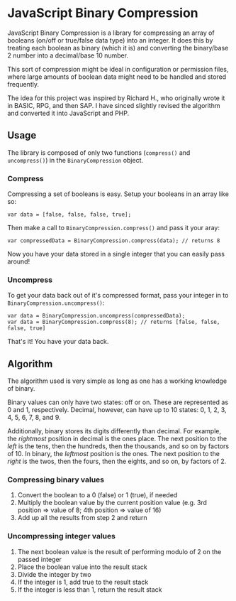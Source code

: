 JavaScript Binary Compression
=============================

JavaScript Binary Compression is a library for compressing an array of booleans (on/off or true/false data type) into an integer. It does this by treating each boolean as binary (which it is) and converting the binary/base 2 number into a decimal/base 10 number.

This sort of compression might be ideal in configuration or permission files, where large amounts of boolean data might need to be handled and stored frequently.

The idea for this project was inspired by Richard H., who originally wrote it in BASIC, RPG, and then SAP. I have sinced slightly revised the algorithm and converted it into JavaScript and PHP.

Usage
-----

The library is composed of only two functions (`compress()` and `uncompress()`) in the `BinaryCompression` object.

### Compress

Compressing a set of booleans is easy. Setup your booleans in an array like so:

	var data = [false, false, false, true];

Then make a call to `BinaryCompression.compress()` and pass it your aray:

	var compressedData = BinaryCompression.compress(data); // returns 8
	
Now you have your data stored in a single integer that you can easily pass around!

### Uncompress

To get your data back out of it's compressed format, pass your integer in to `BinaryCompression.uncompress()`:

	var data = BinaryCompression.uncompress(compressedData);
	var data = BinaryCompression.compress(8); // returns [false, false, false, true]
	
That's it! You have your data back.

Algorithm
---------

The algorithm used is very simple as long as one has a working knowledge of binary.

Binary values can only have two states: off or on. These are represented as 0 and 1, respectively. Decimal, however, can have up to 10 states: 0, 1, 2, 3, 4, 5, 6, 7, 8, and 9.

Additionally, binary stores its digits differently than decimal. For example, the *rightmost* position in decimal is the ones place. The next position to the *left* is the tens, then the hundreds, then the thousands, and so on by factors of 10. In binary, the *leftmost* position is the ones. The next position to the *right* is the twos, then the fours, then the eights, and so on, by factors of 2.

### Compressing binary values
1. Convert the boolean to a 0 (false) or 1 (true), if needed
2. Multiply the boolean value by the current position value (e.g. 3rd position => value of 8; 4th position => value of 16)
3. Add up all the results from step 2 and return

### Uncompressing integer values
1. The next boolean value is the result of performing modulo of 2 on the passed integer
2. Place the boolean value into the result stack
3. Divide the integer by two
4. If the integer is 1, add true to the result stack
5. If the integer is less than 1, return the result stack
